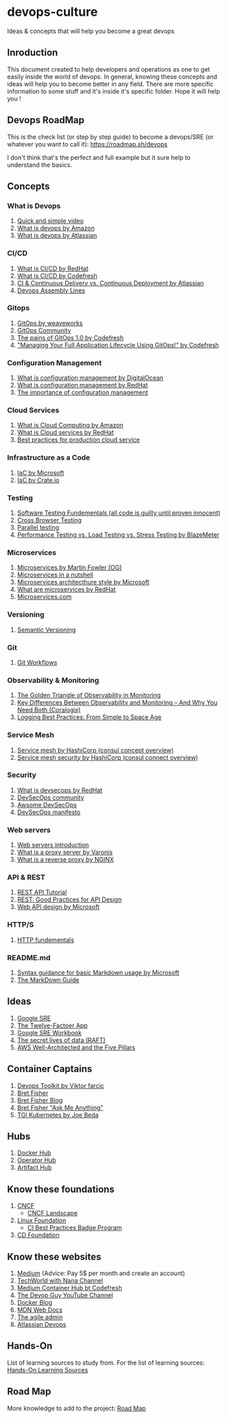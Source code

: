 # devops-culture
Ideas &amp; concepts that will help you become a great devops

## Inroduction
This document created to help developers and operations as one to get easily inside the world of devops.
In general, knowing these concepts and ideas will help you to become better in any field.
There are more specific information to some stuff and it's inside it's specific folder.
Hope it will help you !

## Devops RoadMap

This is the check list (or step by step guide) to become a devops/SRE (or whatever you want to call it):
https://roadmap.sh/devops

I don't think that's the perfect and full example but it sure help to understand the basics.

## Concepts

### What is Devops
1. [Quick and simple video](https://www.youtube.com/watch?v=_I94-tJlovg)
1. [What is devops by Amazon](https://aws.amazon.com/devops/what-is-devops/)
1. [What is devops by Atlassian](https://www.atlassian.com/devops)

### CI/CD
1. [What is CI/CD by RedHat](https://www.redhat.com/en/topics/devops/what-is-ci-cd)
1. [What is CI/CD by Codefresh](https://codefresh.io/continuous-integration/continuous-integration-delivery-pipeline-important/?utm_source=google&amp;utm_medium=cpc&amp;utm_campaign=docker-ci-cd&amp;utm_term=ci%20cd%20tools&amp;gclid=Cj0KCQjw6sHzBRCbARIsAF8FMpVQCgsC9ozvQGx0wuzZK6h1WAeH0tafDfyg-_H23L0eHSiRgajxIdEaAmkeEALw_wcB)
1. [CI &amp; Continuous Delivery vs. Continuous Deployment by Atlassian](https://www.atlassian.com/continuous-delivery/principles/continuous-integration-vs-delivery-vs-deployment)
1. [Devops Assembly Lines](https://www.xenonstack.com/blog/devops-assembly-line/)

### Gitops
1. [GitOps by weaveworks](https://www.gitops.tech)
1. [GitOps Community](https://gitops-community.github.io)
1. [The pains of GitOps 1.0 by Codefresh](https://medium.com/containers-101/the-pains-of-gitops-1-0-6c4bf428bf71)
1. ["Managing Your Full Application Lifecycle Using GitOps!" by Codefresh](https://codefresh.io/events/codefreshlive/)

### Configuration Management
1. [What is configuration management by DigitalOcean](https://www.digitalocean.com/community/tutorials/an-introduction-to-configuration-management)
1. [What is configuration management by RedHat](https://www.redhat.com/en/topics/automation/what-is-configuration-management)
1. [The importance of configuration management](https://medium.com/faun/the-importance-of-configuration-management-cm-for-successful-software-development-25ee60829e9b)

### Cloud Services
1. [What is Cloud Computing by Amazon](https://aws.amazon.com/what-is-cloud-computing/)
1. [What is Cloud services by RedHat](https://www.google.com/url?sa=t&rct=j&q=&esrc=s&source=web&cd=&ved=2ahUKEwjx75m-lvrqAhUNDuwKHXQsBq8QFjAYegQICBAB&url=https%3A%2F%2Fwww.redhat.com%2Fen%2Ftopics%2Fcloud-computing%2Fwhat-are-cloud-services&usg=AOvVaw0fE1gad5auCREo0yc8dQwH)
1. [Best practices for production cloud service](https://medium.com/@crismerritt/dont-overlook-these-8-essential-best-practices-for-production-cloud-services-9b2145f5cb1e)

### Infrastructure as a Code
1. [IaC by Microsoft](https://docs.microsoft.com/en-us/azure/devops/learn/what-is-infrastructure-as-code)
1. [IaC by Crate.io](https://crate.io/a/infrastructure-as-code-part-one/)

### Testing
1. [Software Testing Fundementals (all code is guilty until proven innocent)](https://softwaretestingfundamentals.com/)
1. [Cross Browser Testing](https://www.softwaretestinghelp.com/how-is-cross-browser-testing-performed/)
1. [Parallel testing](https://help.crossbrowsertesting.com/selenium-testing/getting-started/what-is-parallel-testing/)
1. [Performance Testing vs. Load Testing vs. Stress Testing by BlazeMeter](https://www.blazemeter.com/blog/performance-testing-vs-load-testing-vs-stress-testing)

### Microservices
1. [Microservices by Martin Fowler (OG)](https://martinfowler.com/articles/microservices.html)
1. [Microservices in a nutshell](https://medium.com/hashmapinc/the-what-why-and-how-of-a-microservices-architecture-4179579423a9)
1. [Microservices architecthure style by Microsoft](https://docs.microsoft.com/en-us/azure/architecture/guide/architecture-styles/microservices)
1. [What are microservices by RedHat](https://www.redhat.com/en/topics/microservices/what-are-microservices)
1. [Microservices.com](https://microservices.io)

### Versioning
1. [Semantic Versioning](https://semver.org)

### Git
1. [Git Workflows](https://www.atlassian.com/git/tutorials/comparing-workflows)

### Observability & Monitoring
1. [The Golden Triangle of Observability in Monitoring](https://devops.com/metrics-logs-and-traces-the-golden-triangle-of-observability-in-monitoring/)
1. [Key Differences Between Observability and Monitoring – And Why You Need Both (Coralogix)](https://coralogix.com/blog/key-differences-between-observability-and-monitoring-and-why-you-need-both/)
1. [Logging Best Practices: From Simple to Space Age](https://coralogix.com/blog/logging-best-practices-stages/)

### Service Mesh
1. [Service mesh by HashiCorp (consul concept overview)](https://www.youtube.com/watch?v=8T8t4-hQY74&t=1s)
1. [Service mesh security by HashiCorp (consul connect overview)](https://www.youtube.com/watch?v=mxeMdl0KvBI)

### Security
1. [What is devsecops by RedHat](https://www.redhat.com/en/topics/devops/what-is-devsecops)
1. [DevSecOps community](https://github.com/devsecops/devsecops)
1. [Awsome DevSecOps](https://github.com/devsecops/awesome-devsecops)
1. [DevSecOps manifesto](https://www.devsecops.org/)

### Web servers
1. [Web servers introduction](https://developer.mozilla.org/en-US/docs/Learn/Common_questions/What_is_a_web_server)
1. [What is a proxy server by Varonis](https://www.varonis.com/blog/what-is-a-proxy-server/)
1. [What is a reverse proxy by NGINX](https://www.nginx.com/resources/glossary/reverse-proxy-server/)

### API & REST
1. [REST API Tutorial](https://restfulapi.net)
1. [REST: Good Practices for API Design](https://medium.com/hashmapinc/rest-good-practices-for-api-design-881439796dc9)
1. [Web API design by Microsoft](https://docs.microsoft.com/en-us/azure/architecture/best-practices/api-design)

### HTTP/S
1. [HTTP fundementals](https://developer.mozilla.org/en-US/docs/Web/HTTP/Basics_of_HTTP)

### README.md
1. [Syntax guidance for basic Markdown usage by Microsoft](https://docs.microsoft.com/en-us/azure/devops/project/wiki/markdown-guidance?view=azure-devops#:~:text=In%20a%20Markdown%20file%20or,text%20on%20a%20new%20line.)
1. [The MarkDown Guide](https://markdown-guide.readthedocs.io/en/latest/index.html)

## Ideas
1. [Google SRE](https://sre.google/sre-book/table-of-contents/)
1. [The Twelve-Factoer App](https://12factor.net)
1. [Google SRE Workbook](https://sre.google/workbook/table-of-contents/)
1. [The secret lives of data (RAFT)](http://thesecretlivesofdata.com/raft/)
1. [AWS Well-Architected and the Five Pillars](https://aws.amazon.com/architecture/well-architected/?wa-lens-whitepapers.sort-by=item.additionalFields.sortDate&wa-lens-whitepapers.sort-order=desc)

## Container Captains
1. [Devops Toolkit by Viktor farcic](https://www.youtube.com/channel/UCfz8x0lVzJpb_dgWm9kPVrw)
1. [Bret Fisher](https://www.bretfisher.com)
1. [Bret Fisher Blog](https://newsletter.bretfisher.com)
1. [Bret Fisher "Ask Me Anything"](https://github.com/BretFisher/ama)
1. [TGI Kubernetes by Joe Beda](https://www.youtube.com/watch?v=9YYeE-bMWv8&list=PL7bmigfV0EqQzxcNpmcdTJ9eFRPBe-iZa&index=99)

## Hubs
1. [Docker Hub](https://hub.docker.com)
1. [Operator Hub](https://operatorhub.io)
1. [Artifact Hub](https://artifacthub.io)

## Know these foundations
1. [CNCF](https://www.cncf.io/)
   - [CNCF Landscape](https://landscape.cncf.io/)
1. [Linux Foundation](https://www.linuxfoundation.org/projects/cloud/)
   - [CI Best Practices Badge Program](https://bestpractices.coreinfrastructure.org/en)
1. [CD Foundation](https://cd.foundation/)

## Know these websites
1. [Medium](https://medium.com) (Advice: Pay 5$ per month and create an account)
1. [TechWorld with Nana Channel](https://www.youtube.com/channel/UCdngmbVKX1Tgre699-XLlUA)
1. [Medium Container Hub bt Codefresh](https://medium.com/containers-101)
1. [The Devop Guy YouTube Channel](https://www.youtube.com/channel/UCFe9-V_rN9nLqVNiI8Yof3w)
1. [Docker Blog](https://www.docker.com/blog/)
1. [MDN Web Docs](https://developer.mozilla.org/en-US/)
1. [The agile admin](https://theagileadmin.com)
1. [Atlassian Devops](https://www.atlassian.com/blog/devops)

## Hands-On
List of learning sources to study from.
For the list of learning sources: [Hands-On Learning Sources](hands-on.md)

## Road Map
More knowledge to add to the project: [Road Map](road-map.md)
